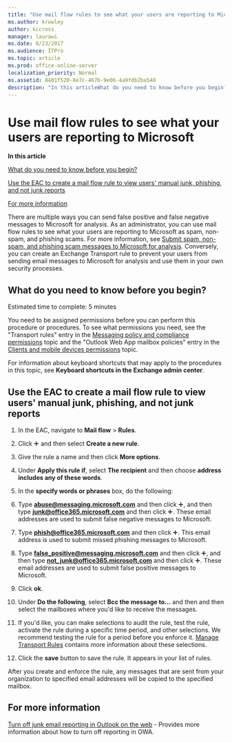 ```yaml
---
title: "Use mail flow rules to see what your users are reporting to Microsoft"
ms.author: krowley
author: kccross
manager: laurawi
ms.date: 8/23/2017
ms.audience: ITPro
ms.topic: article
ms.prod: office-online-server
localization_priority: Normal
ms.assetid: 8401f520-8e7c-467b-9e06-4a9fdb2ba548
description: "In this articleWhat do you need to know before you begin?Use the EAC to create a mail flow rule to view users' manual junk, phishing, and not junk reportsFor more information"
---
```


# Use mail flow rules to see what your users are reporting to Microsoft

 **In this article**
  
[What do you need to know before you begin?](#sectionSection0.md)
  
[Use the EAC to create a mail flow rule to view users' manual junk, phishing, and not junk reports](#sectionSection1.md)
  
[For more information](#sectionSection2.md)
  
There are multiple ways you can send false positive and false negative messages to Microsoft for analysis. As an administrator, you can use mail flow rules to see what your users are reporting to Microsoft as spam, non-spam, and phishing scams. For more information, see [Submit spam, non-spam, and phishing scam messages to Microsoft for analysis](submit-spam-non-spam-and-phishing-scam-messages-to-microsoft-for-analysis.md). Conversely, you can create an Exchange Transport rule to prevent your users from sending email messages to Microsoft for analysis and use them in your own security processes.
  
## What do you need to know before you begin?
<a name="sectionSection0"> </a>

Estimated time to complete: 5 minutes
  
You need to be assigned permissions before you can perform this procedure or procedures. To see what permissions you need, see the "Transport rules" entry in the [Messaging policy and compliance permissions](http://technet.microsoft.com/library/ec4d3b9f-b85a-4cb9-95f5-6fc149c3899b.aspx) topic and the "Outlook Web App mailbox policies" entry in the [Clients and mobile devices permissions](http://technet.microsoft.com/library/57eca42a-5a7f-4c65-89f0-7a84f2dbea19.aspx) topic. 
  
For information about keyboard shortcuts that may apply to the procedures in this topic, see **Keyboard shortcuts in the Exchange admin center**.
  
## Use the EAC to create a mail flow rule to view users' manual junk, phishing, and not junk reports
<a name="sectionSection1"> </a>

1. In the EAC, navigate to **Mail flow** \> **Rules**.
    
2. Click ![Add Icon](media/ITPro_EAC_AddIcon.gif) and then select **Create a new rule**.
    
3. Give the rule a name and then click **More options**.
    
4. Under **Apply this rule if**, select **The recipient** and then choose **address includes any of these words**.
    
5. In the **specify words or phrases** box, do the following: 
    
1. Type **abuse@messaging.microsoft.com** and then click ![Add Icon](media/ITPro_EAC_AddIcon.gif), and then type **junk@office365.microsoft.com** and then click ![Add Icon](media/ITPro_EAC_AddIcon.gif). These email addresses are used to submit false negative messages to Microsoft.
    
2. Type **phish@office365.microsoft.com** and then click ![Add Icon](media/ITPro_EAC_AddIcon.gif). This email address is used to submit missed phishing messages to Microsoft.
    
3. Type **false_positive@messaging.microsoft.com** and then click ![Add Icon](media/ITPro_EAC_AddIcon.gif), and then type **not_junk@office365.microsoft.com** and then click ![Add Icon](media/ITPro_EAC_AddIcon.gif). These email addresses are used to submit false positive messages to Microsoft.
    
4. Click **ok**.
    
6. Under **Do the following**, select **Bcc the message to...** and then and then select the mailboxes where you'd like to receive the messages. 
    
7. If you'd like, you can make selections to audit the rule, test the rule, activate the rule during a specific time period, and other selections. We recommend testing the rule for a period before you enforce it. [Manage Transport Rules](http://technet.microsoft.com/library/e7a81372-b6d7-4d1f-bc9e-a845a7facac2.aspx) contains more information about these selections. 
    
8. Click the **save** button to save the rule. It appears in your list of rules. 
    
After you create and enforce the rule, any messages that are sent from your organization to specified email addresses will be copied to the specified mailbox.
  
## For more information
<a name="sectionSection2"> </a>

[Turn off junk email reporting in Outlook on the web](turn-off-junk-email-reporting-in-outlook-on-the-web.md) - Provides more information about how to turn off reporting in OWA. 
  

